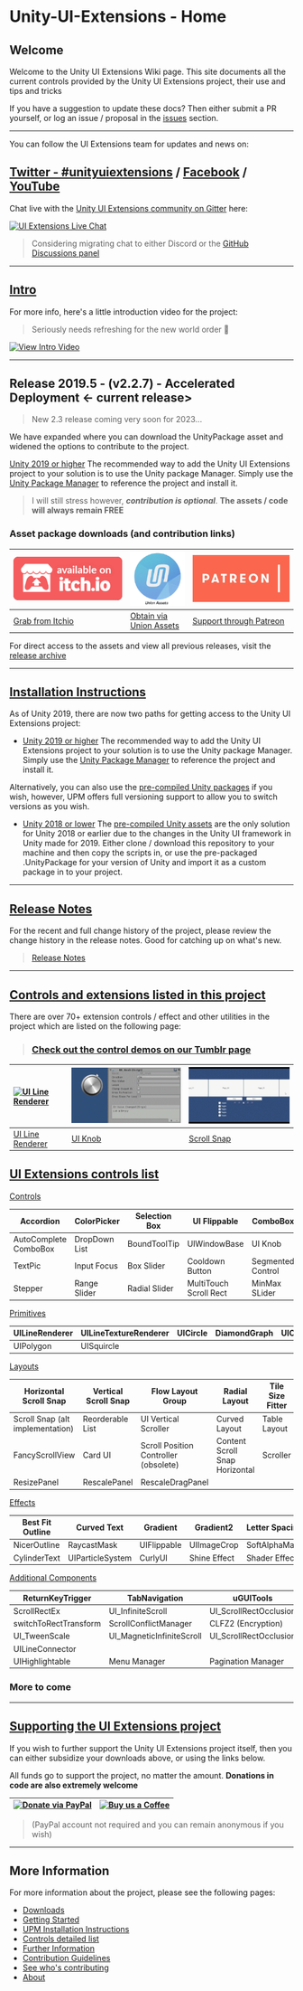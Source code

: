 # Unity-UI-Extensions - Home

## Welcome

Welcome to the Unity UI Extensions Wiki page.  This site documents all the current controls provided by the Unity UI Extensions project, their use and tips and tricks

If you have a suggestion to update these docs? Then either submit a PR yourself, or log an issue / proposal in the [issues](https://github.com/Unity-UI-Extensions/com.unity.uiextensions/issues) section.

-----

You can follow the UI Extensions team for updates and news on:

## [Twitter - #unityuiextensions](https://twitter.com/search?q=%23unityuiextensions) / [Facebook](https://www.facebook.com/UnityUIExtensions/) / [YouTube](https://www.youtube.com/@UnityUIExtensions)

Chat live with the [Unity UI Extensions community on Gitter](https://gitter.im/Unity-UI-Extensions/Lobby) here:

[![UI Extensions Live Chat](https://photos.angel.co/startups/i/368944-d81438d134dc6c5567ffaab69861cb34-medium_jpg.jpg?buster=1404125976)](https://gitter.im/Unity-UI-Extensions/Lobby)

> Considering migrating chat to either Discord or the [GitHub Discussions panel](https://github.com/Unity-UI-Extensions/com.unity.uiextensions/discussions/419)

-----

## [Intro](GettingStarted.md)

For more info, here's a little introduction video for the project:

> Seriously needs refreshing for the new world order 🤣

[![View Intro Video](http://img.youtube.com/vi/njoIeE4akq0/0.jpg)](http://www.youtube.com/watch?v=njoIeE4akq0 "Unity UI Extensions intro video")

-----

## Release 2019.5 - (v2.2.7)  - Accelerated Deployment <- current release>

> New 2.3 release coming very soon for 2023...

We have expanded where you can download the UnityPackage asset and widened the options to contribute to the project.

[Unity 2019 or higher](UPMInstallation.md)
The recommended way to add the Unity UI Extensions project to your solution is to use the Unity package Manager. Simply use the [Unity Package Manager](UPMInstallation) to reference the project and install it.

> I will still stress however, ***contribution is optional***. **The assets / code will always remain FREE**

### Asset package downloads (and contribution links)

| [![Download from Itch.IO](/SiteImages/itchio.png)](https://unityuiextensions.itch.io/uiextensions2-0 "Download from Itch.IO") | [![Download from Itch.IO](SiteImages/unionassets.png)](https://unionassets.com/unity-ui-extensions "Download from Union Assets") | [![Download from Itch.IO](SiteImages/patreon.jpg)](https://www.patreon.com/UnityUIExtensions "Support Unity UI Extensions on Patreon & download")|
| :--- | :--- | :--- |
| [Grab from Itchio](https://unityuiextensions.itch.io/uiextensions2-0) | [Obtain via Union Assets](https://unionassets.com/unity-ui-extensions) |[Support through Patreon](https://www.patreon.com/UnityUIExtensions) |

For direct access to the assets and view all previous releases, visit the [release archive](Downloads)

-----

## [Installation Instructions](GettingStarted.md)

As of Unity 2019, there are now two paths for getting access to the Unity UI Extensions project:

- [Unity 2019 or higher](UPMInstallation.md)
The recommended way to add the Unity UI Extensions project to your solution is to use the Unity package Manager. Simply use the [Unity Package Manager](UPMInstallation) to reference the project and install it.

Alternatively, you can also use the [pre-compiled Unity packages](Downloads.md) if you wish, however, UPM offers full versioning support to allow you to switch versions as you wish.

- [Unity 2018 or lower](Downloads.md)
The [pre-compiled Unity assets](Downloads.md) are the only solution for Unity 2018 or earlier due to the changes in the Unity UI framework in Unity made for 2019.
Either clone / download this repository to your machine and then copy the scripts in, or use the pre-packaged .UnityPackage for your version of Unity and import it as a custom package in to your project.

-----

## [Release Notes](ReleaseNotes/RELEASENOTES.md)

For the recent and full change history of the project, please review the change history in the release notes.
Good for catching up on what's new.

> [Release Notes](ReleaseNotes/RELEASENOTES.md)

-----

## [Controls and extensions listed in this project](Controls.md)

There are over 70+ extension controls / effect and other utilities in the project which are listed on the following page:

> ### [Check out the control demos on our Tumblr page](https://unityuiextensions.tumblr.com/)

| [![UI Line Renderer](./SiteImages/LineRenderer.gif)](https://www.tumblr.com/blog/unityuiextensions "UI Line Renderer") | [![UI Knob](./SiteImages/UIKnob.gif)](https://www.tumblr.com/blog/unityuiextensions "UI Knob")   | [![ScrollSnap](./SiteImages/ScrollSnap.gif)](https://www.tumblr.com/blog/unityuiextensions "Scroll Snap")|
| :--- | :--- | :--- |
| [UI Line Renderer](https://www.tumblr.com/blog/unityuiextensions) | [UI Knob](https://www.tumblr.com/blog/unityuiextensions) |[Scroll Snap](https://www.tumblr.com/blog/unityuiextensions) |

## [UI Extensions controls list](Controls.md)

[Controls](Controls.md#controls)

|Accordion|ColorPicker|Selection Box|UI Flippable|ComboBox|
|-|-|-|-|-|
|AutoComplete ComboBox|DropDown List|BoundToolTip|UIWindowBase|UI Knob|
|TextPic|Input Focus|Box Slider|Cooldown Button|Segmented Control|
|Stepper|Range Slider|Radial Slider|MultiTouch Scroll Rect|MinMax SLider|

[Primitives](Controls.md#primitives)

|UILineRenderer|UILineTextureRenderer|UICircle|DiamondGraph|UICornerCut|
|-|-|-|-|-|
|UIPolygon|UISquircle||||

[Layouts](Controls.md#layouts)

|Horizontal Scroll Snap|Vertical Scroll Snap|Flow Layout Group|Radial Layout|Tile Size Fitter|
|-|-|-|-|-|
|Scroll Snap (alt implementation)|Reorderable List|UI Vertical Scroller|Curved Layout|Table Layout|
|FancyScrollView|Card UI|Scroll Position Controller (obsolete)|Content Scroll Snap Horizontal|Scroller|
|ResizePanel|RescalePanel|RescaleDragPanel|||

[Effects](Controls.md#effect-components)

|Best Fit Outline|Curved Text|Gradient|Gradient2|Letter Spacing|
|-|-|-|-|-|
|NicerOutline|RaycastMask|UIFlippable|UIImageCrop|SoftAlphaMask|
|CylinderText|UIParticleSystem|CurlyUI|Shine Effect|Shader Effects|

[Additional Components](Controls.md#additional-components)

|ReturnKeyTrigger|TabNavigation|uGUITools|ScrollRectTweener|ScrollRectLinker|
|-|-|-|-|-|
|ScrollRectEx|UI_InfiniteScroll|UI_ScrollRectOcclusion|UIScrollToSelection|UISelectableExtension|
|switchToRectTransform|ScrollConflictManager|CLFZ2 (Encryption)|DragCorrector|PPIViewer|
|UI_TweenScale|UI_MagneticInfiniteScroll|UI_ScrollRectOcclusion|NonDrawingGraphic|
|UILineConnector|
|UIHighlightable|Menu Manager|Pagination Manager|||

### More to come

-----

## [Supporting the UI Extensions project](https://www.paypal.com/cgi-bin/webscr?cmd=_s-xclick&hosted_button_id=89L8T9N6BR7LJ)

If you wish to further support the Unity UI Extensions project itself, then you can either subsidize your downloads above, or using the links below.

All funds go to support the project, no matter the amount. **Donations in code are also extremely welcome**

|[![Donate via PayPal](https://www.paypalobjects.com/webstatic/mktg/Logo/pp-logo-150px.png)](https://www.paypal.com/cgi-bin/webscr?cmd=_s-xclick&hosted_button_id=89L8T9N6BR7LJ "Donating via Paypal")|[![Buy us a Coffee](https://uploads-ssl.webflow.com/5c14e387dab576fe667689cf/5cbed8a4ae2b88347c06c923_BuyMeACoffee_blue-p-500.png)](https://ko-fi.com/uiextensions "Buy us a Coffee")|
|-|-|

> (PayPal account not required and you can remain anonymous if you wish)

-----

## More Information

For more information about the project, please see the following pages:

- [Downloads](Downloads.md)
- [Getting Started](GettingStarted.md)
- [UPM Installation Instructions](UPMInstallation.md)
- [Controls detailed list](Controls.md)
- [Further Information](FurtherInfo.md)
- [Contribution Guidelines](ContributionGuidelines.md)
- [See who's contributing](Contributors.md)
- [About](About.md)